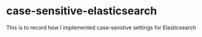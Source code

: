 # case-sensitive-elasticsearch
This is to record how I implemented case-senstive settings for Elasticsearch
